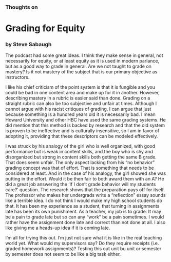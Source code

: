 ### Thoughts on
# Grading for Equity
### by Steve Sabaugh

The podcast had some great ideas. I think they make sense in general, not necessarily for equity, or at least equity as it is used in modern parlance, but as a good way to grade in general. Are we not taught to grade on mastery? Is it not mastery of the subject that is our primary objective as instructors.

I like his chief criticism of the point system is that it is fungible and you could be bad in one content area and make up for it in another. However, describing mastery in a rubric is easier said than done. Grading on a straight rubric can also be too subjective and unfair at times. Although I cannot argue with his racist critiques of grading, I can argue that just because something is a hundred years old it is necessarily bad. I mean Howard University and other HBC have used the same grading systems. He did mention that this method is backed by research and that the old system is proven to be ineffective and is culturally insensitive, so I am in favor of adopting it, providing that these descriptors can be modeled effectively.

I was struck by his analogy of the girl who is well organized, with good performance but is weak in content skills, and the boy who is shy and disorganized but strong in content skills both getting the same B grade. That does seem unfair. The only aspect lacking from his “no behavior” grading concept was that of effort. That is something that needs to be considered at least. And in the case of his analogy, the girl showed she was putting in the effort. Would it be then fair to both award them with an A? He did a great job answering the ‘If I don’t grade behavior will my students care?’ question. The research shows that the preparation pays off for itself. The professor who makes her undergrads write a “reflection” essay sounds like a terrible idea. I do not think I would make my high school students do that. It has been my experience as a student, that turning in assignments late has been its own punishment. As a teacher, my job is to grade. It may be a pain to grade late but so can any “work” be a pain sometimes. I would rather have the assignment done late and correct than not done at all. I also like giving me a heads-up idea if it is coming late.

I’m all for trying this out. I’m just not sure what it is like in the real teaching world yet. What would my supervisors say? Do they require receipts (i.e. graded homework assignments)? Testing this out unit bu unit or semester by semester does not seem to be like a big task either.
